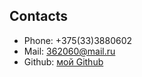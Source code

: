 ## Contacts

- Phone: +375(33)3880602
- Mail: 362060@mail.ru
- Github: [мой Github](https://github.com/Stelmachonak)
